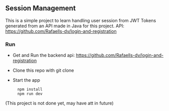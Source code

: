 ## Session Management

This is a simple project to learn handling user session from JWT Tokens generated from an API made in Java for this project.
API: https://github.com/Rafaells-dv/login-and-registration

### Run

- Get and Run the backend api: https://github.com/Rafaells-dv/login-and-registration
- Clone this repo with git clone
- Start the app
  
  ```
    npm install
    npm run dev
  ```

(This project is not done yet, may have att in future)

